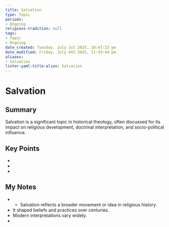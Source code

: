 ```yaml
---
title: Salvation
type: Topic
periods:
- Ongoing
religious-tradition: null
tags:
- Topic
- Ongoing
date_created: Tuesday, July 1st 2025, 10:47:23 pm
date_modified: Friday, July 4th 2025, 11:43:44 pm
aliases:
- Salvation
linter-yaml-title-alias: Salvation
---
```


# Salvation

## Summary
Salvation is a significant topic in historical theology, often discussed for its impact on religious development, doctrinal interpretation, and socio-political influence.

## Key Points
- 
- 
- 

## My Notes
- - Salvation reflects a broader movement or idea in religious history.
- It shaped beliefs and practices over centuries.
- Modern interpretations vary widely.
- 